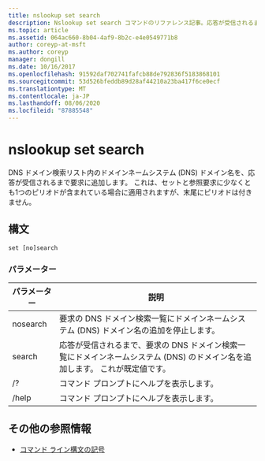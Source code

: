 ```yaml
---
title: nslookup set search
description: Nslookup set search コマンドのリファレンス記事。応答が受信されるまで、DNS ドメインの検索リストにドメインネームシステム (DNS) のドメイン名を追加します。
ms.topic: article
ms.assetid: 064ac660-8b04-4af9-8b2c-e4e0549771b8
author: coreyp-at-msft
ms.author: coreyp
manager: dongill
ms.date: 10/16/2017
ms.openlocfilehash: 91592daf702741fafcb88de792836f5183868101
ms.sourcegitcommit: 53d526bfeddb89d28af44210a23ba417f6ce0ecf
ms.translationtype: MT
ms.contentlocale: ja-JP
ms.lasthandoff: 08/06/2020
ms.locfileid: "87885548"
---
```

# <a name="nslookup-set-search"></a>nslookup set search

DNS ドメイン検索リスト内のドメインネームシステム (DNS) ドメイン名を、応答が受信されるまで要求に追加します。 これは、セットと参照要求に少なくとも1つのピリオドが含まれている場合に適用されますが、末尾にピリオドは付きません。

## <a name="syntax"></a>構文

```
set [no]search
```

### <a name="parameters"></a>パラメーター

| パラメーター | 説明 |
| --------- | ----------- |
| nosearch | 要求の DNS ドメイン検索一覧にドメインネームシステム (DNS) ドメイン名の追加を停止します。 |
| search | 応答が受信されるまで、要求の DNS ドメイン検索一覧にドメインネームシステム (DNS) のドメイン名を追加します。 これが既定値です。 |
| /? | コマンド プロンプトにヘルプを表示します。 |
| /help | コマンド プロンプトにヘルプを表示します。 |

## <a name="additional-references"></a>その他の参照情報

- [コマンド ライン構文の記号](command-line-syntax-key.md)
